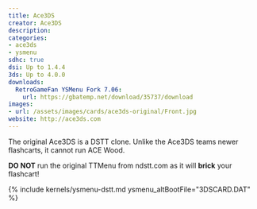 ```yaml
---
title: Ace3DS
creator: Ace3DS
description:
categories:
- ace3ds
- ysmenu
sdhc: true
dsi: Up to 1.4.4
3ds: Up to 4.0.0
downloads:
  RetroGameFan YSMenu Fork 7.06:
    url: https://gbatemp.net/download/35737/download
images:
- url: /assets/images/cards/ace3ds-original/Front.jpg
website: http://ace3ds.com
---
```


The original Ace3DS is a DSTT clone. Unlike the Ace3DS teams newer flashcarts, it cannot run ACE Wood.

**DO NOT** run the original TTMenu from ndstt.com as it will **brick** your flashcart!

{% include kernels/ysmenu-dstt.md ysmenu_altBootFile="3DSCARD.DAT" %}